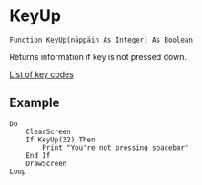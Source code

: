 <!--input-->
KeyUp
=====

```eppabasic
Function KeyUp(näppäin As Integer) As Boolean
```

Returns information if key is not pressed down.

[List of key codes](manual:keycodes)

Example
---------
```eppabasic
Do
    ClearScreen
    If KeyUp(32) Then
        Print "You're not pressing spacebar"
    End If
    DrawScreen
Loop
```
